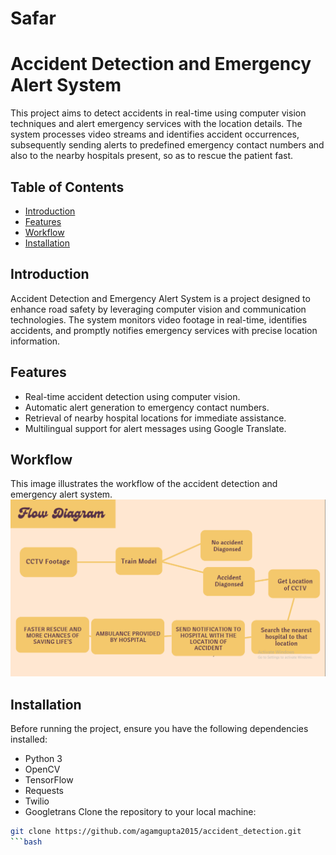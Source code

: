 # Safar
# Accident Detection and Emergency Alert System

This project aims to detect accidents in real-time using computer vision techniques and alert emergency services with the location details. The system processes video streams and identifies accident occurrences, subsequently sending alerts to predefined emergency contact numbers and also to the nearby hospitals present, so as to rescue the patient fast.

## Table of Contents

- [Introduction](#introduction)
- [Features](#features)
- [Workflow](#workflow)
- [Installation](#installation)

## Introduction

Accident Detection and Emergency Alert System is a project designed to enhance road safety by leveraging computer vision and communication technologies. The system monitors video footage in real-time, identifies accidents, and promptly notifies emergency services with precise location information.

## Features

- Real-time accident detection using computer vision.
- Automatic alert generation to emergency contact numbers.
- Retrieval of nearby hospital locations for immediate assistance.
- Multilingual support for alert messages using Google Translate.

## Workflow

This image illustrates the workflow of the accident detection and emergency alert system.
![Workflow](workflow.png)

## Installation

Before running the project, ensure you have the following dependencies installed:

- Python 3
- OpenCV
- TensorFlow
- Requests
- Twilio
- Googletrans
Clone the repository to your local machine:

```bash
git clone https://github.com/agamgupta2015/accident_detection.git
```bash

